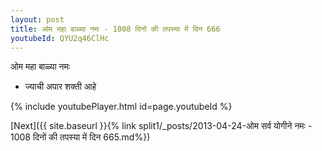 ```yaml
---
layout: post
title: ओम महा बाळ्या नमः - 1008 दिनों की तपस्या में दिन 666
youtubeId: QYU2q46ClHc
---
```

 
 
 ओम महा बाळ्या नमः  
 
 -  ज्याची अपार शक्ती आहे 
 
  
 
  
 
 
 
 
 
 


{% include youtubePlayer.html id=page.youtubeId %}
 
[Next]({{ site.baseurl }}{% link  split1/_posts/2013-04-24-ओम सर्व योगीने नमः - 1008 दिनों की तपस्या में दिन 665.md%})
 
